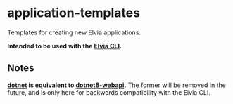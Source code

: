 # application-templates

Templates for creating new Elvia applications.

**Intended to be used with the [Elvia CLI](https://github.com/3lvia/cli).**

## Notes

**[dotnet](dotnet) is equivalent to [dotnet8-webapi](dotnet8-webapi).**
The former will be removed in the future, and is only here for backwards compatibility with the Elvia CLI.
